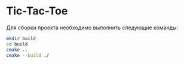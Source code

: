 # Tic-Tac-Toe

Для сборки проекта необходимо выполнить следующие команды:

```bash
mkdir build
cd build
cmake ..
cmake --build ./
```
